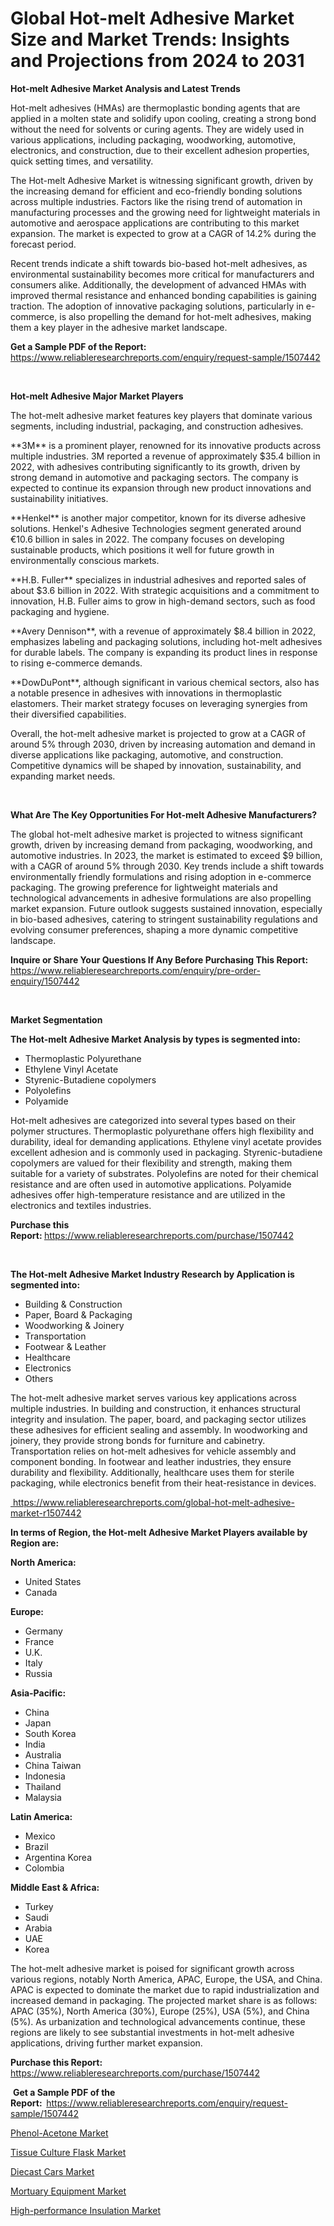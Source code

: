 <p><h1>Global Hot-melt Adhesive Market Size and Market Trends: Insights and Projections from 2024 to 2031</h1></p><p><strong>Hot-melt Adhesive Market Analysis and Latest Trends</strong></p>
<p><p>Hot-melt adhesives (HMAs) are thermoplastic bonding agents that are applied in a molten state and solidify upon cooling, creating a strong bond without the need for solvents or curing agents. They are widely used in various applications, including packaging, woodworking, automotive, electronics, and construction, due to their excellent adhesion properties, quick setting times, and versatility.</p><p>The Hot-melt Adhesive Market is witnessing significant growth, driven by the increasing demand for efficient and eco-friendly bonding solutions across multiple industries. Factors like the rising trend of automation in manufacturing processes and the growing need for lightweight materials in automotive and aerospace applications are contributing to this market expansion. The market is expected to grow at a CAGR of 14.2% during the forecast period.</p><p>Recent trends indicate a shift towards bio-based hot-melt adhesives, as environmental sustainability becomes more critical for manufacturers and consumers alike. Additionally, the development of advanced HMAs with improved thermal resistance and enhanced bonding capabilities is gaining traction. The adoption of innovative packaging solutions, particularly in e-commerce, is also propelling the demand for hot-melt adhesives, making them a key player in the adhesive market landscape.</p></p>
<p><strong>Get a Sample PDF of the Report:&nbsp;</strong> <a href="https://www.reliableresearchreports.com/enquiry/request-sample/1507442">https://www.reliableresearchreports.com/enquiry/request-sample/1507442</a></p>
<p>&nbsp;</p>
<p><strong>Hot-melt Adhesive Major Market Players</strong></p>
<p><p>The hot-melt adhesive market features key players that dominate various segments, including industrial, packaging, and construction adhesives. </p><p>**3M** is a prominent player, renowned for its innovative products across multiple industries. 3M reported a revenue of approximately $35.4 billion in 2022, with adhesives contributing significantly to its growth, driven by strong demand in automotive and packaging sectors. The company is expected to continue its expansion through new product innovations and sustainability initiatives.</p><p>**Henkel** is another major competitor, known for its diverse adhesive solutions. Henkel's Adhesive Technologies segment generated around €10.6 billion in sales in 2022. The company focuses on developing sustainable products, which positions it well for future growth in environmentally conscious markets.</p><p>**H.B. Fuller** specializes in industrial adhesives and reported sales of about $3.6 billion in 2022. With strategic acquisitions and a commitment to innovation, H.B. Fuller aims to grow in high-demand sectors, such as food packaging and hygiene.</p><p>**Avery Dennison**, with a revenue of approximately $8.4 billion in 2022, emphasizes labeling and packaging solutions, including hot-melt adhesives for durable labels. The company is expanding its product lines in response to rising e-commerce demands.</p><p>**DowDuPont**, although significant in various chemical sectors, also has a notable presence in adhesives with innovations in thermoplastic elastomers. Their market strategy focuses on leveraging synergies from their diversified capabilities.</p><p>Overall, the hot-melt adhesive market is projected to grow at a CAGR of around 5% through 2030, driven by increasing automation and demand in diverse applications like packaging, automotive, and construction. Competitive dynamics will be shaped by innovation, sustainability, and expanding market needs.</p></p>
<p>&nbsp;</p>
<p><strong>What Are The Key Opportunities For Hot-melt Adhesive Manufacturers?</strong></p>
<p><p>The global hot-melt adhesive market is projected to witness significant growth, driven by increasing demand from packaging, woodworking, and automotive industries. In 2023, the market is estimated to exceed $9 billion, with a CAGR of around 5% through 2030. Key trends include a shift towards environmentally friendly formulations and rising adoption in e-commerce packaging. The growing preference for lightweight materials and technological advancements in adhesive formulations are also propelling market expansion. Future outlook suggests sustained innovation, especially in bio-based adhesives, catering to stringent sustainability regulations and evolving consumer preferences, shaping a more dynamic competitive landscape.</p></p>
<p><strong>Inquire or Share Your Questions If Any Before Purchasing This Report:</strong> <a href="https://www.reliableresearchreports.com/enquiry/pre-order-enquiry/1507442">https://www.reliableresearchreports.com/enquiry/pre-order-enquiry/1507442</a></p>
<p>&nbsp;</p>
<p><strong>Market Segmentation</strong></p>
<p><strong>The Hot-melt Adhesive Market Analysis by types is segmented into:</strong></p>
<p><ul><li>Thermoplastic Polyurethane</li><li>Ethylene Vinyl Acetate</li><li>Styrenic-Butadiene copolymers</li><li>Polyolefins</li><li>Polyamide</li></ul></p>
<p><p>Hot-melt adhesives are categorized into several types based on their polymer structures. Thermoplastic polyurethane offers high flexibility and durability, ideal for demanding applications. Ethylene vinyl acetate provides excellent adhesion and is commonly used in packaging. Styrenic-butadiene copolymers are valued for their flexibility and strength, making them suitable for a variety of substrates. Polyolefins are noted for their chemical resistance and are often used in automotive applications. Polyamide adhesives offer high-temperature resistance and are utilized in the electronics and textiles industries.</p></p>
<p><strong>Purchase this Report:&nbsp;</strong><a href="https://www.reliableresearchreports.com/purchase/1507442">https://www.reliableresearchreports.com/purchase/1507442</a></p>
<p>&nbsp;</p>
<p><strong>The Hot-melt Adhesive Market Industry Research by Application is segmented into:</strong></p>
<p><ul><li>Building & Construction</li><li>Paper, Board & Packaging</li><li>Woodworking & Joinery</li><li>Transportation</li><li>Footwear & Leather</li><li>Healthcare</li><li>Electronics</li><li>Others</li></ul></p>
<p><p>The hot-melt adhesive market serves various key applications across multiple industries. In building and construction, it enhances structural integrity and insulation. The paper, board, and packaging sector utilizes these adhesives for efficient sealing and assembly. In woodworking and joinery, they provide strong bonds for furniture and cabinetry. Transportation relies on hot-melt adhesives for vehicle assembly and component bonding. In footwear and leather industries, they ensure durability and flexibility. Additionally, healthcare uses them for sterile packaging, while electronics benefit from their heat-resistance in devices.</p></p>
<p><a href="https://www.reliableresearchreports.com/global-hot-melt-adhesive-market-r1507442">&nbsp;https://www.reliableresearchreports.com/global-hot-melt-adhesive-market-r1507442</a></p>
<p><strong>In terms of Region, the Hot-melt Adhesive Market Players available by Region are:</strong></p>
<p>
    <p> <strong> North America: </strong>
        <ul>
            <li>United States</li>
            <li>Canada</li>
        </ul>
        </p> 
    <p> <strong> Europe: </strong>
        <ul>
            <li>Germany</li>
            <li>France</li>
            <li>U.K.</li>
            <li>Italy</li>
            <li>Russia</li>
        </ul>
        </p> 
    <p> <strong> Asia-Pacific: </strong>
        <ul>
            <li>China</li>
            <li>Japan</li>
            <li>South Korea</li>
            <li>India</li>
            <li>Australia</li>
            <li>China Taiwan</li>
            <li>Indonesia</li>
            <li>Thailand</li>
            <li>Malaysia</li>
        </ul>
        </p> 
    <p> <strong> Latin America: </strong>
        <ul>
            <li>Mexico</li>
            <li>Brazil</li>
            <li>Argentina Korea</li>
            <li>Colombia</li>
        </ul>
        </p> 
    <p> <strong> Middle East & Africa: </strong>
        <ul>
            <li>Turkey</li>
            <li>Saudi</li>
            <li>Arabia</li>
            <li>UAE</li>
            <li>Korea</li>
        </ul>
    </p>
    </p>
<p><p>The hot-melt adhesive market is poised for significant growth across various regions, notably North America, APAC, Europe, the USA, and China. APAC is expected to dominate the market due to rapid industrialization and increased demand in packaging. The projected market share is as follows: APAC (35%), North America (30%), Europe (25%), USA (5%), and China (5%). As urbanization and technological advancements continue, these regions are likely to see substantial investments in hot-melt adhesive applications, driving further market expansion.</p></p>
<p><strong>Purchase this Report: </strong><a href="https://www.reliableresearchreports.com/purchase/1507442">https://www.reliableresearchreports.com/purchase/1507442</a></p>
<p>&nbsp;<strong>Get a Sample PDF of the Report:&nbsp;&nbsp;</strong><a href="https://www.reliableresearchreports.com/enquiry/request-sample/1507442">https://www.reliableresearchreports.com/enquiry/request-sample/1507442</a></p>
<p><strong></strong></p>
<p><p><a href="https://medium.com/@fddgre5g/phenol-acetone-market-strategic-insights-product-evolution-and-market-segmentation-in-the-eb6704bcc633?postPublishedType=repub">Phenol-Acetone Market</a></p><p><a href="https://issuu.com/reportprime-2/docs/tissue-culture-flask-market-size-20_075942af2fcb05">Tissue Culture Flask Market</a></p><p><a href="https://issuu.com/reportprime-2/docs/diecast-cars-market-size-2030.pptx_8ae04f2dc43eeb">Diecast Cars Market</a></p><p><a href="https://www.linkedin.com/pulse/what-growth-drivers-mortuary-equipment-market-comprehensive-sqk5e?trackingId=rvwPOZZRRmaAZ2S8FZG1ew%3D%3D">Mortuary Equipment Market</a></p><p><a href="https://github.com/NargisHussain75/Market-Research-Report-List-1/blob/main/high-performance-insulation-market.md">High-performance Insulation Market</a></p></p>